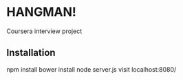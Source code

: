 # HANGMAN!
Coursera interview project

## Installation
npm install
bower install
node server.js 
visit localhost:8080/